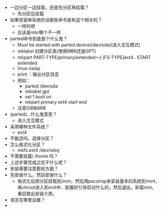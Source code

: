 * 一边分区一边挂载，还是先分区再挂载？
  * 先分区后挂载
* 如果安装单系统的话那些命令是和这个相关的？
  * 一样的吧
  * 应该是mbr哪个不一样
* parted命令到底是个什么鬼？
  * Must be started with parted device(/dev/sda)(进入交互模式)
  * mklabel 创建分区表(使用MBR还是GPT)
  * mkpart PART-TYPE(primary/extended～) [FS-TYPE]ext4.. START extended
  * linux-swap
  * print ：输出分区信息
  * 例如：
    * parted /dev/sda
    * mklabel gpt
    * set 1 boot on
    * mkpart primary ext4 start end
  * 注意GiB和MiB
* (parted)...什么鬼意思？
  * 进入交互模式
* 采用哪种文件系统？
  * ext4
* 不能选吗，选择分区？
* 怎么格式化分区？
  * mkfs.ext4 /dev/sdxy
* 不需要挂载/ /home 吗？
* 上述步骤完成之后干什么呢？
* 安装需要注意那些方面？
* 先安装什么，然后安装什么？
  * 格式化后把分区挂载到/mnt，然后用pacstrap来安装基本的系统到/mnt，再chroot进入到mnt中，配置好引导启动什么的，然后退出，卸载mnt，重启取出安装介质。
* 语言在哪里设置？
*
